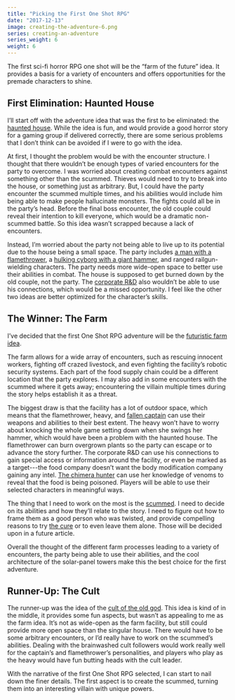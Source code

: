 ```yaml
---
title: "Picking the First One Shot RPG"
date: "2017-12-13"
image: creating-the-adventure-6.png
series: creating-an-adventure
series_weight: 6
weight: 6
---
```


The first sci-fi horror RPG one shot will be the “farm of the future” idea. It provides a basis for a variety of encounters and offers opportunities for the premade characters to shine.<!--more-->

## First Elimination: Haunted House
I’ll start off with the adventure idea that was the first to be eliminated: the [haunted house](/blog/creating-an-adventure/fleshing-out-an-rpg-one-shot/). While the idea is fun, and would provide a good horror story for a gaming group if delivered correctly, there are some serious problems that I don’t think can be avoided if I were to go with the idea.

At first, I thought the problem would be with the encounter structure. I thought that there wouldn’t be enough types of varied encounters for the party to overcome. I was worried about creating combat encounters against something other than the scummed. Thieves would need to try to break into the house, or something just as arbitrary. But, I could have the party encounter the scummed multiple times, and his abilities would include him being able to make people hallucinate monsters. The fights could all be in the party’s head. Before the final boss encounter, the old couple could reveal their intention to kill everyone, which would be a dramatic non-scummed battle. So this idea wasn’t scrapped because a lack of encounters.

Instead, I’m worried about the party not being able to live up to its potential due to the house being a small space. The party includes [a man with a flamethrower](/blog/creating-the-characters/flamethrower-premade-rpg-character/), a [hulking cyborg with a giant hammer](/blog/creating-the-characters/heavy-premade-rpg-character/), and ranged railgun-wielding characters. The party needs more wide-open space to better use their abilities in combat. The house is supposed to get burned down by the old couple, not the party. The [corporate R&D](/blog/creating-the-characters/corporate-rd-premade-rpg-character/) also wouldn’t be able to use his connections, which would be a missed opportunity. I feel like the other two ideas are better optimized for the character’s skills.

## The Winner: The Farm
I’ve decided that the first One Shot RPG adventure will be the [futuristic farm idea](/blog/creating-an-adventure/fleshing-out-more-rpg-one-shots/#farm-of-tomorrow).

The farm allows for a wide array of encounters, such as rescuing innocent workers, fighting off crazed livestock, and even fighting the facility’s robotic security systems. Each part of the food supply chain could be a different location that the party explores. I may also add in some encounters with the scummed where it gets away; encountering the villain multiple times during the story helps establish it as a threat.

The biggest draw is that the facility has a lot of outdoor space, which means that the flamethrower, heavy, and [fallen captain](/blog/creating-the-characters/captain-premade-rpg-character/) can use their weapons and abilities to their best extent. The heavy won’t have to worry about knocking the whole game setting down when she swings her hammer, which would have been a problem with the haunted house. The flamethrower can burn overgrown plants so the party can escape or to advance the story further. The corporate R&D can use his connections to gain special access or information around the facility, or even be marked as a target---the food company doesn’t want the body modification company gaining any intel. [The chimera hunter](/blog/creating-the-characters/hunter-premade-rpg-character/) can use her knowledge of venoms to reveal that the food is being poisoned. Players will be able to use their selected characters in meaningful ways.

The thing that I need to work on the most is the [scummed](/blog/creating-the-setting/expanding-upon-scum-and-horror/#example-of-a-scummed-individual). I need to decide on its abilities and how they’ll relate to the story. I need to figure out how to frame them as a good person who was twisted, and provide compelling reasons to try [the cure](/blog/creating-the-setting/brainstorming-a-cure/) or to even leave them alone. Those will be decided upon in a future article.

Overall the thought of the different farm processes leading to a variety of encounters, the party being able to use their abilities, and the cool architecture of the solar-panel towers make this the best choice for the first adventure.

## Runner-Up: The Cult
The runner-up was the idea of the [cult of the old god](/blog/creating-an-adventure/fleshing-out-more-rpg-one-shots/#cults-incorporated). This idea is kind of in the middle, it provides some fun aspects, but wasn’t as appealing to me as the farm idea. It’s not as wide-open as the farm facility, but still could provide more open space than the singular house. There would have to be some arbitrary encounters, or I’d really have to work on the scummed’s abilities. Dealing with the brainwashed cult followers would work really well for the captain’s and flamethrower’s personalities, and players who play as the heavy would have fun butting heads with the cult leader.

With the narrative of the first One Shot RPG selected, I can start to nail down the finer details. The first aspect is to create the scummed, turning them into an interesting villain with unique powers.
